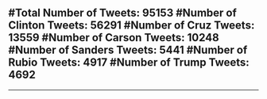 #Total Number of Tweets: 95153 
#Number of Clinton Tweets: 56291
#Number of Cruz Tweets: 13559
#Number of Carson Tweets: 10248
#Number of Sanders Tweets: 5441
#Number of Rubio Tweets: 4917
#Number of Trump Tweets: 4692
---
---
